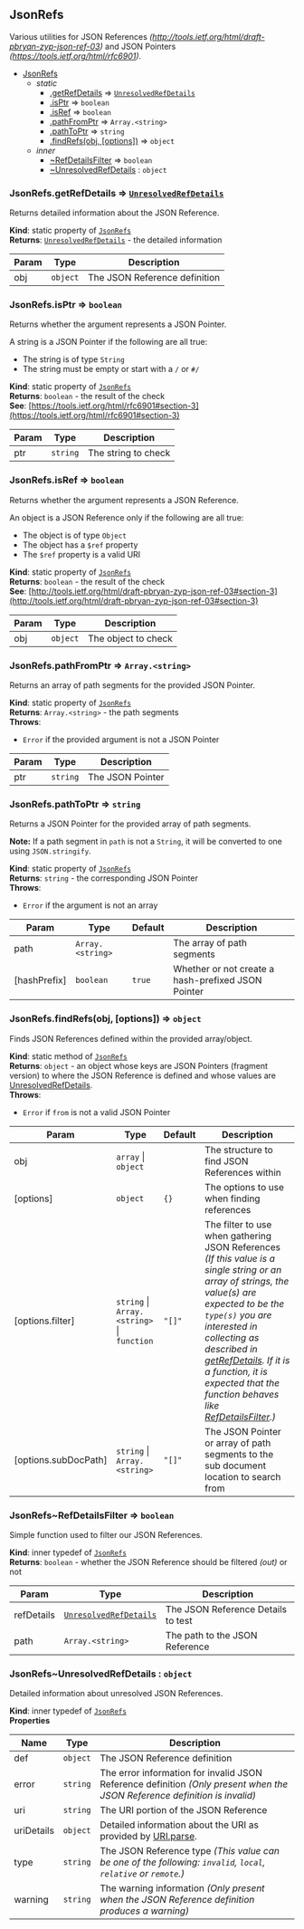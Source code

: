 <a name="module_JsonRefs"></a>
## JsonRefs
Various utilities for JSON References *(http://tools.ietf.org/html/draft-pbryan-zyp-json-ref-03)* and
JSON Pointers *(https://tools.ietf.org/html/rfc6901)*.


* [JsonRefs](#module_JsonRefs)
  * _static_
    * [.getRefDetails](#module_JsonRefs.getRefDetails) ⇒ <code>[UnresolvedRefDetails](#module_JsonRefs..UnresolvedRefDetails)</code>
    * [.isPtr](#module_JsonRefs.isPtr) ⇒ <code>boolean</code>
    * [.isRef](#module_JsonRefs.isRef) ⇒ <code>boolean</code>
    * [.pathFromPtr](#module_JsonRefs.pathFromPtr) ⇒ <code>Array.&lt;string&gt;</code>
    * [.pathToPtr](#module_JsonRefs.pathToPtr) ⇒ <code>string</code>
    * [.findRefs(obj, [options])](#module_JsonRefs.findRefs) ⇒ <code>object</code>
  * _inner_
    * [~RefDetailsFilter](#module_JsonRefs..RefDetailsFilter) ⇒ <code>boolean</code>
    * [~UnresolvedRefDetails](#module_JsonRefs..UnresolvedRefDetails) : <code>object</code>

<a name="module_JsonRefs.getRefDetails"></a>
### JsonRefs.getRefDetails ⇒ <code>[UnresolvedRefDetails](#module_JsonRefs..UnresolvedRefDetails)</code>
Returns detailed information about the JSON Reference.

**Kind**: static property of <code>[JsonRefs](#module_JsonRefs)</code>  
**Returns**: <code>[UnresolvedRefDetails](#module_JsonRefs..UnresolvedRefDetails)</code> - the detailed information  

| Param | Type | Description |
| --- | --- | --- |
| obj | <code>object</code> | The JSON Reference definition |

<a name="module_JsonRefs.isPtr"></a>
### JsonRefs.isPtr ⇒ <code>boolean</code>
Returns whether the argument represents a JSON Pointer.

A string is a JSON Pointer if the following are all true:

  * The string is of type `String`
  * The string must be empty or start with a `/` or `#/`

**Kind**: static property of <code>[JsonRefs](#module_JsonRefs)</code>  
**Returns**: <code>boolean</code> - the result of the check  
**See**: [https://tools.ietf.org/html/rfc6901#section-3](https://tools.ietf.org/html/rfc6901#section-3)  

| Param | Type | Description |
| --- | --- | --- |
| ptr | <code>string</code> | The string to check |

<a name="module_JsonRefs.isRef"></a>
### JsonRefs.isRef ⇒ <code>boolean</code>
Returns whether the argument represents a JSON Reference.

An object is a JSON Reference only if the following are all true:

  * The object is of type `Object`
  * The object has a `$ref` property
  * The `$ref` property is a valid URI

**Kind**: static property of <code>[JsonRefs](#module_JsonRefs)</code>  
**Returns**: <code>boolean</code> - the result of the check  
**See**: [http://tools.ietf.org/html/draft-pbryan-zyp-json-ref-03#section-3](http://tools.ietf.org/html/draft-pbryan-zyp-json-ref-03#section-3)  

| Param | Type | Description |
| --- | --- | --- |
| obj | <code>object</code> | The object to check |

<a name="module_JsonRefs.pathFromPtr"></a>
### JsonRefs.pathFromPtr ⇒ <code>Array.&lt;string&gt;</code>
Returns an array of path segments for the provided JSON Pointer.

**Kind**: static property of <code>[JsonRefs](#module_JsonRefs)</code>  
**Returns**: <code>Array.&lt;string&gt;</code> - the path segments  
**Throws**:

- <code>Error</code> if the provided argument is not a JSON Pointer


| Param | Type | Description |
| --- | --- | --- |
| ptr | <code>string</code> | The JSON Pointer |

<a name="module_JsonRefs.pathToPtr"></a>
### JsonRefs.pathToPtr ⇒ <code>string</code>
Returns a JSON Pointer for the provided array of path segments.

**Note:** If a path segment in `path` is not a `String`, it will be converted to one using `JSON.stringify`.

**Kind**: static property of <code>[JsonRefs](#module_JsonRefs)</code>  
**Returns**: <code>string</code> - the corresponding JSON Pointer  
**Throws**:

- <code>Error</code> if the argument is not an array


| Param | Type | Default | Description |
| --- | --- | --- | --- |
| path | <code>Array.&lt;string&gt;</code> |  | The array of path segments |
| [hashPrefix] | <code>boolean</code> | <code>true</code> | Whether or not create a hash-prefixed JSON Pointer |

<a name="module_JsonRefs.findRefs"></a>
### JsonRefs.findRefs(obj, [options]) ⇒ <code>object</code>
Finds JSON References defined within the provided array/object.

**Kind**: static method of <code>[JsonRefs](#module_JsonRefs)</code>  
**Returns**: <code>object</code> - an object whose keys are JSON Pointers (fragment version) to where the JSON Reference is defined
and whose values are [UnresolvedRefDetails](#module_JsonRefs..UnresolvedRefDetails).  
**Throws**:

- <code>Error</code> if `from` is not a valid JSON Pointer


| Param | Type | Default | Description |
| --- | --- | --- | --- |
| obj | <code>array</code> &#124; <code>object</code> |  | The structure to find JSON References within |
| [options] | <code>object</code> | <code>{}</code> | The options to use when finding references |
| [options.filter] | <code>string</code> &#124; <code>Array.&lt;string&gt;</code> &#124; <code>function</code> | <code>&quot;[]&quot;</code> | The filter to use when gathering JSON References *(If this value is a single string or an array of strings, the value(s) are expected to be the `type(s)` you are interested in collecting as described in [getRefDetails](#module_JsonRefs.getRefDetails).  If it is a function, it is expected that the function behaves like [RefDetailsFilter](#module_JsonRefs..RefDetailsFilter).)* |
| [options.subDocPath] | <code>string</code> &#124; <code>Array.&lt;string&gt;</code> | <code>&quot;[]&quot;</code> | The JSON Pointer or array of path segments to the sub document location to search from |

<a name="module_JsonRefs..RefDetailsFilter"></a>
### JsonRefs~RefDetailsFilter ⇒ <code>boolean</code>
Simple function used to filter our JSON References.

**Kind**: inner typedef of <code>[JsonRefs](#module_JsonRefs)</code>  
**Returns**: <code>boolean</code> - whether the JSON Reference should be filtered *(out)* or not  

| Param | Type | Description |
| --- | --- | --- |
| refDetails | <code>[UnresolvedRefDetails](#module_JsonRefs..UnresolvedRefDetails)</code> | The JSON Reference Details to test |
| path | <code>Array.&lt;string&gt;</code> | The path to the JSON Reference |

<a name="module_JsonRefs..UnresolvedRefDetails"></a>
### JsonRefs~UnresolvedRefDetails : <code>object</code>
Detailed information about unresolved JSON References.

**Kind**: inner typedef of <code>[JsonRefs](#module_JsonRefs)</code>  
**Properties**

| Name | Type | Description |
| --- | --- | --- |
| def | <code>object</code> | The JSON Reference definition |
| error | <code>string</code> | The error information for invalid JSON Reference definition *(Only present when the JSON Reference definition is invalid)* |
| uri | <code>string</code> | The URI portion of the JSON Reference |
| uriDetails | <code>object</code> | Detailed information about the URI as provided by [URI.parse](https://github.com/garycourt/uri-js). |
| type | <code>string</code> | The JSON Reference type *(This value can be one of the following: `invalid`, `local`, `relative` or `remote`.)* |
| warning | <code>string</code> | The warning information *(Only present when the JSON Reference definition produces a warning)* |

